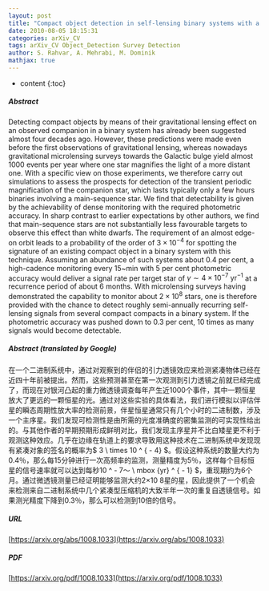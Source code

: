 ```yaml
---
layout: post
title: "Compact object detection in self-lensing binary systems with a main-sequence star"
date: 2010-08-05 18:15:31
categories: arXiv_CV
tags: arXiv_CV Object_Detection Survey Detection
author: S. Rahvar, A. Mehrabi, M. Dominik
mathjax: true
---
```


* content
{:toc}

##### Abstract
Detecting compact objects by means of their gravitational lensing effect on an observed companion in a binary system has already been suggested almost four decades ago. However, these predictions were made even before the first observations of gravitational lensing, whereas nowadays gravitational microlensing surveys towards the Galactic bulge yield almost 1000 events per year where one star magnifies the light of a more distant one. With a specific view on those experiments, we therefore carry out simulations to assess the prospects for detection of the transient periodic magnification of the companion star, which lasts typically only a few hours binaries involving a main-sequence star. We find that detectability is given by the achievability of dense monitoring with the required photometric accuracy. In sharp contrast to earlier expectations by other authors, we find that main-sequence stars are not substantially less favourable targets to observe this effect than white dwarfs. The requirement of an almost edge-on orbit leads to a probability of the order of $3 \times 10^{-4}$ for spotting the signature of an existing compact object in a binary system with this technique. Assuming an abundance of such systems about 0.4 per cent, a high-cadence monitoring every 15~min with 5 per cent photometric accuracy would deliver a signal rate per target star of $\gamma \sim 4 \times 10^{-7}~\mbox{yr}^{-1}$ at a recurrence period of about 6 months. With microlensing surveys having demonstrated the capability to monitor about $2 \times 10^{8}$ stars, one is therefore provided with the chance to detect roughly semi-annually recurring self-lensing signals from several compact compacts in a binary system. If the photometric accuracy was pushed down to 0.3 per cent, 10 times as many signals would become detectable.

##### Abstract (translated by Google)
在一个二进制系统中，通过对观察到的伴侣的引力透镜效应来检测紧凑物体已经在近四十年前被提出。然而，这些预测甚至在第一次观测到引力透镜之前就已经完成了，而现在对银河凸起的重力微透镜调查每年产生近1000个事件，其中一颗恒星放大了更远的一颗恒星的光。通过对这些实验的具体看法，我们进行模拟以评估伴星的瞬态周期性放大率的检测前景，伴星恒星通常只有几个小时的二进制数，涉及一个主序星。我们发现可检测性是由所需的光度准确度的密集监测的可实现性给出的。与其他作者的早期预期形成鲜明对比，我们发现主序星并不比白矮星更不利于观测这种效应。几乎在边缘在轨道上的要求导致用这种技术在二进制系统中发现现有紧凑对象的签名的概率为$ 3 \ times 10 ^ { -  4} $。假设这种系统的数量大约为0.4％，那么每15分钟进行一次高频率的监测，测量精度为5％，这样每个目标恒星的信号速率就可以达到每秒10 ^  -  7〜 \ mbox {yr} ^ { -  1} $，重现期约为6个月。通过微透镜测量已经证明能够监测大约2×10 8星的星，因此提供了一个机会来检测来自二进制系统中几个紧凑型压缩机的大致半年一次的重复自透镜信号。如果测光精度下降到0.3％，那么可以检测到10倍的信号。

##### URL
[https://arxiv.org/abs/1008.1033](https://arxiv.org/abs/1008.1033)

##### PDF
[https://arxiv.org/pdf/1008.1033](https://arxiv.org/pdf/1008.1033)

